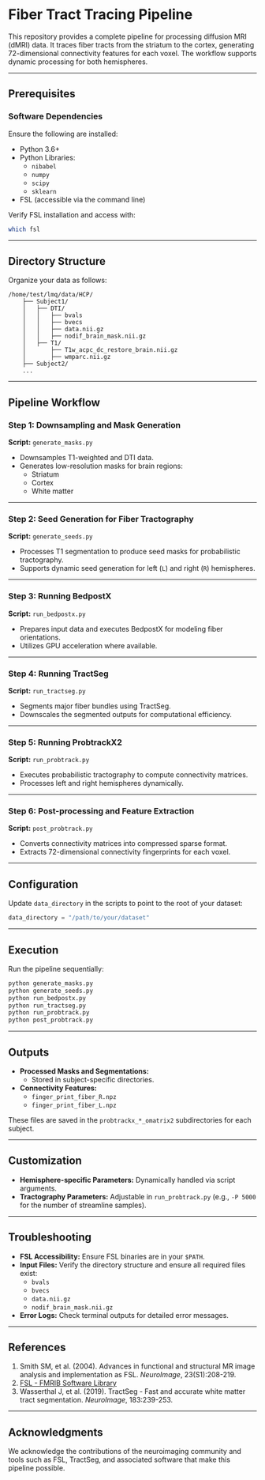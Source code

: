 # Fiber Tract Tracing Pipeline

This repository provides a complete pipeline for processing diffusion MRI (dMRI) data. It traces fiber tracts from the striatum to the cortex, generating 72-dimensional connectivity features for each voxel. The workflow supports dynamic processing for both hemispheres.

---

## Prerequisites

### Software Dependencies

Ensure the following are installed:

- Python 3.6+
- Python Libraries:
  - `nibabel`
  - `numpy`
  - `scipy`
  - `sklearn`
- FSL (accessible via the command line)

Verify FSL installation and access with:
```bash
which fsl
```

---

## Directory Structure

Organize your data as follows:

```
/home/test/lmq/data/HCP/
    ├── Subject1/
    │   ├── DTI/
    │   │   ├── bvals
    │   │   ├── bvecs
    │   │   ├── data.nii.gz
    │   │   ├── nodif_brain_mask.nii.gz
    │   ├── T1/
    │       ├── T1w_acpc_dc_restore_brain.nii.gz
    │       ├── wmparc.nii.gz
    ├── Subject2/
    ...
```

---

## Pipeline Workflow

### Step 1: Downsampling and Mask Generation

**Script:** `generate_masks.py`

- Downsamples T1-weighted and DTI data.
- Generates low-resolution masks for brain regions:
  - Striatum
  - Cortex
  - White matter

---

### Step 2: Seed Generation for Fiber Tractography

**Script:** `generate_seeds.py`

- Processes T1 segmentation to produce seed masks for probabilistic tractography.
- Supports dynamic seed generation for left (`L`) and right (`R`) hemispheres.

---

### Step 3: Running BedpostX

**Script:** `run_bedpostx.py`

- Prepares input data and executes BedpostX for modeling fiber orientations.
- Utilizes GPU acceleration where available.

---

### Step 4: Running TractSeg

**Script:** `run_tractseg.py`

- Segments major fiber bundles using TractSeg.
- Downscales the segmented outputs for computational efficiency.

---

### Step 5: Running ProbtrackX2

**Script:** `run_probtrack.py`

- Executes probabilistic tractography to compute connectivity matrices.
- Processes left and right hemispheres dynamically.

---

### Step 6: Post-processing and Feature Extraction

**Script:** `post_probtrack.py`

- Converts connectivity matrices into compressed sparse format.
- Extracts 72-dimensional connectivity fingerprints for each voxel.

---

## Configuration

Update `data_directory` in the scripts to point to the root of your dataset:

```python
data_directory = "/path/to/your/dataset"
```

---

## Execution

Run the pipeline sequentially:

```bash
python generate_masks.py
python generate_seeds.py
python run_bedpostx.py
python run_tractseg.py
python run_probtrack.py
python post_probtrack.py
```

---

## Outputs

- **Processed Masks and Segmentations:**
  - Stored in subject-specific directories.
- **Connectivity Features:**
  - `finger_print_fiber_R.npz`
  - `finger_print_fiber_L.npz`

These files are saved in the `probtrackx_*_omatrix2` subdirectories for each subject.

---

## Customization

- **Hemisphere-specific Parameters:** Dynamically handled via script arguments.
- **Tractography Parameters:** Adjustable in `run_probtrack.py` (e.g., `-P 5000` for the number of streamline samples).

---

## Troubleshooting

- **FSL Accessibility:** Ensure FSL binaries are in your `$PATH`.
- **Input Files:** Verify the directory structure and ensure all required files exist:
  - `bvals`
  - `bvecs`
  - `data.nii.gz`
  - `nodif_brain_mask.nii.gz`
- **Error Logs:** Check terminal outputs for detailed error messages.

---

## References

1. Smith SM, et al. (2004). Advances in functional and structural MR image analysis and implementation as FSL. *NeuroImage*, 23(S1):208-219.
2. [FSL - FMRIB Software Library](https://fsl.fmrib.ox.ac.uk/fsl/fslwiki/)
3. Wasserthal J, et al. (2019). TractSeg - Fast and accurate white matter tract segmentation. *NeuroImage*, 183:239-253.

---

## Acknowledgments

We acknowledge the contributions of the neuroimaging community and tools such as FSL, TractSeg, and associated software that make this pipeline possible.

